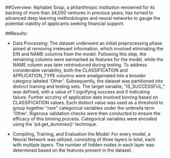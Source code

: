 ##Overview:
Alphabet Soup, a philanthropic institution renowned for its backing of more than 34,000 ventures in previous years, has turned to advanced deep learning methodologies and neural networks to gauge the potential viability of applicants seeking financial support.

##Results: 
- Data Processing:
  The dataset underwent an initial preprocessing phase aimed at removing irrelevant information, which involved eliminating the EIN and NAME columns from the model. Following this step, the remaining columns were earmarked as features for the model, while the NAME column was later reintroduced during testing. To address considerable variability, both the CLASSIFICATION and APPLICATION_TYPE columns were amalgamated into a broader category labeled 'Other'. Subsequently, the dataset was partitioned into distinct training and testing sets. The target variable, "IS_SUCCESSFUL," was defined, with a value of 1 signifying success and 0 indicating failure. Further scrutiny of application data involved binning based on CLASSIFICATION values. Each distinct value was used as a threshold to group together "rare" categorical variables under the umbrella term 'Other'. Rigorous validation checks were then conducted to ensure the efficacy of this binning process. Categorical variables were encoded using the 'pd.get_dummies()' technique.

- Compiling, Training, and Evaluation the Model:
  For every model, a Neural Network was utilized, consisting of three layers in total, each with multiple layers. The number of hidden nodes in each layer was determined based on the features present in the dataset.

  ```python

```
